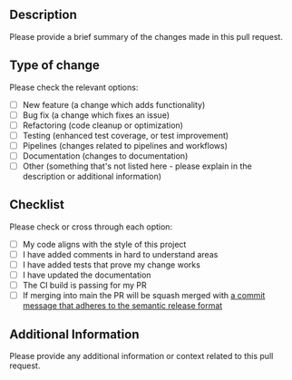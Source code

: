 <!-- markdownlint-disable MD041 -->

## Description

Please provide a brief summary of the changes made in this pull request.

## Type of change

Please check the relevant options:

- [ ] New feature (a change which adds functionality)
- [ ] Bug fix (a change which fixes an issue)
- [ ] Refactoring (code cleanup or optimization)
- [ ] Testing (enhanced test coverage, or test improvement)
- [ ] Pipelines (changes related to pipelines and workflows)
- [ ] Documentation (changes to documentation)
- [ ] Other (something that's not listed here - please explain in the description or additional information)

## Checklist

Please check or cross through each option:

- [ ] My code aligns with the style of this project
- [ ] I have added comments in hard to understand areas
- [ ] I have added tests that prove my change works
- [ ] I have updated the documentation
- [ ] The CI build is passing for my PR
- [ ] If merging into main the PR will be squash merged with [a commit message that adheres to the semantic release format](https://github.com/semantic-release/semantic-release/tree/master?tab=readme-ov-file#commit-message-format)

## Additional Information

Please provide any additional information or context related to this pull request.
